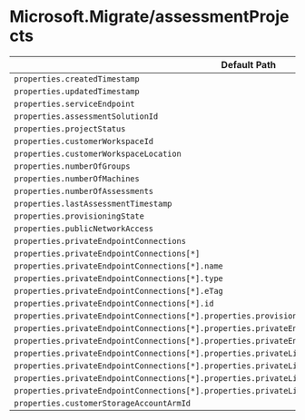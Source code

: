 # Microsoft.Migrate/assessmentProjects

| Default Path | Alias |
|---|---|
| `properties.createdTimestamp` | `Microsoft.Migrate/assessmentProjects/createdTimestamp` |
| `properties.updatedTimestamp` | `Microsoft.Migrate/assessmentProjects/updatedTimestamp` |
| `properties.serviceEndpoint` | `Microsoft.Migrate/assessmentProjects/serviceEndpoint` |
| `properties.assessmentSolutionId` | `Microsoft.Migrate/assessmentProjects/assessmentSolutionId` |
| `properties.projectStatus` | `Microsoft.Migrate/assessmentProjects/projectStatus` |
| `properties.customerWorkspaceId` | `Microsoft.Migrate/assessmentProjects/customerWorkspaceId` |
| `properties.customerWorkspaceLocation` | `Microsoft.Migrate/assessmentProjects/customerWorkspaceLocation` |
| `properties.numberOfGroups` | `Microsoft.Migrate/assessmentProjects/numberOfGroups` |
| `properties.numberOfMachines` | `Microsoft.Migrate/assessmentProjects/numberOfMachines` |
| `properties.numberOfAssessments` | `Microsoft.Migrate/assessmentProjects/numberOfAssessments` |
| `properties.lastAssessmentTimestamp` | `Microsoft.Migrate/assessmentProjects/lastAssessmentTimestamp` |
| `properties.provisioningState` | `Microsoft.Migrate/assessmentProjects/provisioningState` |
| `properties.publicNetworkAccess` | `Microsoft.Migrate/assessmentProjects/publicNetworkAccess` |
| `properties.privateEndpointConnections` | `Microsoft.Migrate/assessmentProjects/privateEndpointConnections` |
| `properties.privateEndpointConnections[*]` | `Microsoft.Migrate/assessmentProjects/privateEndpointConnections[*]` |
| `properties.privateEndpointConnections[*].name` | `Microsoft.Migrate/assessmentProjects/privateEndpointConnections[*].name` |
| `properties.privateEndpointConnections[*].type` | `Microsoft.Migrate/assessmentProjects/privateEndpointConnections[*].type` |
| `properties.privateEndpointConnections[*].eTag` | `Microsoft.Migrate/assessmentProjects/privateEndpointConnections[*].eTag` |
| `properties.privateEndpointConnections[*].id` | `Microsoft.Migrate/assessmentProjects/privateEndpointConnections[*].id` |
| `properties.privateEndpointConnections[*].properties.provisioningState` | `Microsoft.Migrate/assessmentProjects/privateEndpointConnections[*].provisioningState` |
| `properties.privateEndpointConnections[*].properties.privateEndpoint` | `Microsoft.Migrate/assessmentProjects/privateEndpointConnections[*].privateEndpoint` |
| `properties.privateEndpointConnections[*].properties.privateEndpoint.id` | `Microsoft.Migrate/assessmentProjects/privateEndpointConnections[*].privateEndpoint.id` |
| `properties.privateEndpointConnections[*].properties.privateLinkServiceConnectionState` | `Microsoft.Migrate/assessmentProjects/privateEndpointConnections[*].privateLinkServiceConnectionState` |
| `properties.privateEndpointConnections[*].properties.privateLinkServiceConnectionState.status` | `Microsoft.Migrate/assessmentProjects/privateEndpointConnections[*].privateLinkServiceConnectionState.status` |
| `properties.privateEndpointConnections[*].properties.privateLinkServiceConnectionState.description` | `Microsoft.Migrate/assessmentProjects/privateEndpointConnections[*].privateLinkServiceConnectionState.description` |
| `properties.privateEndpointConnections[*].properties.privateLinkServiceConnectionState.actionsRequired` | `Microsoft.Migrate/assessmentProjects/privateEndpointConnections[*].privateLinkServiceConnectionState.actionsRequired` |
| `properties.customerStorageAccountArmId` | `Microsoft.Migrate/assessmentProjects/customerStorageAccountArmId` |

